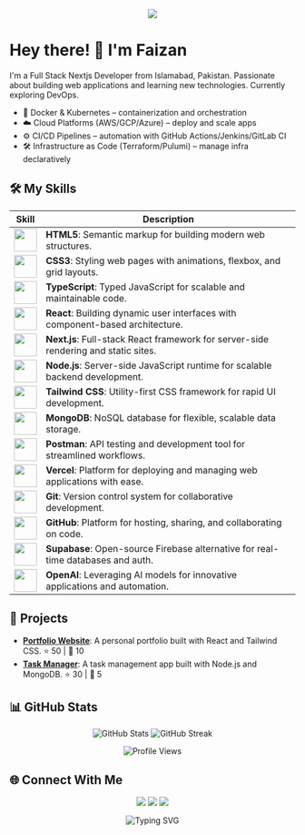 
<p align="center">
  <img src="https://capsule-render.vercel.app/api?type=waving&color=gradient&height=200&section=header&text=Welcome%20to%20My%20GitHub!&fontSize=50" />
</p>

# Hey there! 👋 I'm Faizan

I'm a Full Stack Nextjs Developer from Islamabad, Pakistan. Passionate about building web applications and learning new technologies. Currently exploring DevOps.

- 🐳 Docker & Kubernetes – containerization and orchestration
- ☁️ Cloud Platforms (AWS/GCP/Azure) – deploy and scale apps
- ⚙️ CI/CD Pipelines – automation with GitHub Actions/Jenkins/GitLab CI
- 🛠️ Infrastructure as Code (Terraform/Pulumi) – manage infra declaratively

## 🛠️ My Skills

| Skill | Description |
|-------|-------------|
| <img src="https://skillicons.dev/icons?i=html" width="40" /> | **HTML5**: Semantic markup for building modern web structures. |
| <img src="https://skillicons.dev/icons?i=css" width="40" /> | **CSS3**: Styling web pages with animations, flexbox, and grid layouts. |
| <img src="https://skillicons.dev/icons?i=typescript" width="40" /> | **TypeScript**: Typed JavaScript for scalable and maintainable code. |
| <img src="https://skillicons.dev/icons?i=react" width="40" /> | **React**: Building dynamic user interfaces with component-based architecture. |
| <img src="https://skillicons.dev/icons?i=nextjs" width="40" /> | **Next.js**: Full-stack React framework for server-side rendering and static sites. |
| <img src="https://skillicons.dev/icons?i=nodejs" width="40" /> | **Node.js**: Server-side JavaScript runtime for scalable backend development. |
| <img src="https://skillicons.dev/icons?i=tailwind" width="40" /> | **Tailwind CSS**: Utility-first CSS framework for rapid UI development. |
| <img src="https://skillicons.dev/icons?i=mongodb" width="40" /> | **MongoDB**: NoSQL database for flexible, scalable data storage. |
| <img src="https://skillicons.dev/icons?i=postman" width="40" /> | **Postman**: API testing and development tool for streamlined workflows. |
| <img src="https://skillicons.dev/icons?i=vercel" width="40" /> | **Vercel**: Platform for deploying and managing web applications with ease. |
| <img src="https://skillicons.dev/icons?i=git" width="40" /> | **Git**: Version control system for collaborative development. |
| <img src="https://skillicons.dev/icons?i=github" width="40" /> | **GitHub**: Platform for hosting, sharing, and collaborating on code. |
| <img src="https://skillicons.dev/icons?i=supabase" width="40" /> | **Supabase**: Open-source Firebase alternative for real-time databases and auth. |
| <img src="https://skillicons.dev/icons?i=openai" width="40" /> | **OpenAI**: Leveraging AI models for innovative applications and automation. |

## 🚀 Projects
- **[Portfolio Website](https://github.com/Faizan/portfolio)**: A personal portfolio built with React and Tailwind CSS. ⭐ 50 | 🍴 10
- **[Task Manager](https://github.com/Faizan/task-manager)**: A task management app built with Node.js and MongoDB. ⭐ 30 | 🍴 5

## 📊 GitHub Stats
<p align="center">
  <img src="https://github-readme-stats.vercel.app/api?username=Faizan&show_icons=true&theme=radical" alt="GitHub Stats" />
  <img src="https://github-readme-streak-stats.herokuapp.com/?user=Faizan&theme=radical" alt="GitHub Streak" />
</p>

<p align="center">
  <img src="https://komarev.com/ghpvc/?username=Faizan&color=blueviolet&style=flat-square&label=Profile+Views" alt="Profile Views" />
</p>

## 🌐 Connect With Me
<p align="center">
  <a href="https://linkedin.com/in/Faizan"><img src="https://img.shields.io/badge/-LinkedIn-0077B5?style=flat-square&logo=linkedin&logoColor=white" /></a>
  <a href="https://twitter.com/Faizan_dev"><img src="https://img.shields.io/badge/-Twitter-1DA1F2?style=flat-square&logo=twitter&logoColor=white" /></a>
  <a href="https://Faizanportfolio.com"><img src="https://img.shields.io/badge/-Portfolio-943be7?style=flat-square&logo=link&logoColor=white" /></a>
</p>

<p align="center">
  <img src="https://readme-typing-svg.herokuapp.com?font=Fira+Code&color=%23F7DF1E&size=20&center=true&vCenter=true&width=500&lines=Full-Stack+Developer;Open-Source+Enthusiast;Always+Learning+New+Tech" alt="Typing SVG" />
</p>
